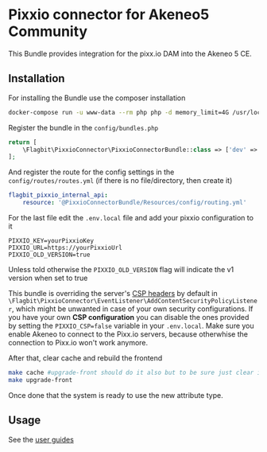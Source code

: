 # Pixxio connector for Akeneo5 Community

This Bundle provides integration for the pixx.io DAM into the Akeneo 5 CE.

## Installation
For installing the Bundle use the composer installation

```bash
docker-compose run -u www-data --rm php php -d memory_limit=4G /usr/local/bin/composer require "flagbit/akeneo-pixxio-connector"
```

Register the bundle in the `config/bundles.php`
```php
return [
    \Flagbit\PixxioConnector\PixxioConnectorBundle::class => ['dev' => true, 'test' => true, 'prod' => true],
];
```

And register the route for the config settings in the `config/routes/routes.yml` (if there is no file/directory, then create it)
```yml
flagbit_pixxio_internal_api:
    resource: '@PixxioConnectorBundle/Resources/config/routing.yml'
```

For the last file edit the `.env.local` file and add your pixxio configuration to it
```
PIXXIO_KEY=yourPixxioKey
PIXXIO_URL=https://yourPixxioUrl
PIXXIO_OLD_VERSION=true
```
Unless told otherwise the `PIXXIO_OLD_VERSION` flag will indicate the v1 version when set to true

This bundle is overriding the server's [CSP headers](https://developer.mozilla.org/en-US/docs/Web/HTTP/CSP) by default in `\Flagbit\PixxioConnector\EventListener\AddContentSecurityPolicyListener`, which might be unwanted in case of your own security configurations. If you have your own **CSP configuration** you can disable the ones provided by setting the `PIXXIO_CSP=false` variable in your `.env.local`. Make sure you enable Akeneo to connect to the Pixx.io servers, because otherwhise the connection to Pixx.io won't work anymore.

After that, clear cache and rebuild the frontend
```bash
make cache #upgrade-front should do it also but to be sure just clear it
make upgrade-front
```

Once done that the system is ready to use the new attribute type.

## Usage

See the [user guides](../master/doc)
